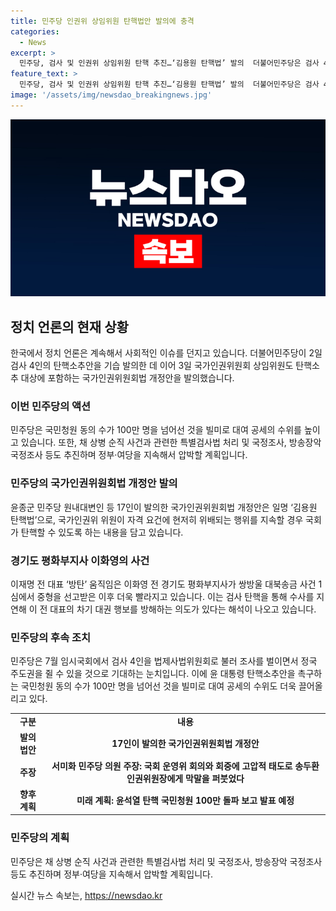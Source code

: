 ```yaml
---
title: 민주당 인권위 상임위원 탄핵법안 발의에 충격
categories:
  - News
excerpt: >
  민주당, 검사 및 인권위 상임위원 탄핵 추진…‘김용원 탄핵법’ 발의  더불어민주당은 검사 4인의 탄핵소추안을 발의한 뒤, 이에 이어 국가인권위원회 상임위원도 탄핵소추 대상에 포함하여 국가인권위원회법 개정안을 발의했다. 이로써 김용원 국가인권위원회 상임위원을 겨냥한 것으로 보이며, 국회 운영위에서의 태도 문제로 퇴장당한 김용원에 대한 반발로 해석된다. 이에 대한 의견을 제시한 국회의원들은 국회의원의 질의 중에 끼어들어 소란을 피우는 등 고압적인 행동을 지속한다며 탄핵을 촉구하고 있다. 이와 함께 민주당은 검사 4인을 법제사법위원회로 불러 조사를 벌이며 정부와 여당을 압박할 계획이다.
feature_text: >
  민주당, 검사 및 인권위 상임위원 탄핵 추진…‘김용원 탄핵법’ 발의  더불어민주당은 검사 4인의 탄핵소추안을 발의한 뒤, 이에 이어 국가인권위원회 상임위원도 탄핵소추 대상에 포함하여 국가인권위원회법 개정안을 발의했다. 이로써 김용원 국가인권위원회 상임위원을 겨냥한 것으로 보이며, 국회 운영위에서의 태도 문제로 퇴장당한 김용원에 대한 반발로 해석된다. 이에 대한 의견을 제시한 국회의원들은 국회의원의 질의 중에 끼어들어 소란을 피우는 등 고압적인 행동을 지속한다며 탄핵을 촉구하고 있다. 이와 함께 민주당은 검사 4인을 법제사법위원회로 불러 조사를 벌이며 정부와 여당을 압박할 계획이다.
image: '/assets/img/newsdao_breakingnews.jpg'
---
```


<p><img src="/assets/img/newsdao_breakingnews.jpg" alt="bookingtag 속보" /></p>

<h2 data-ke-size="size26">정치 언론의 현재 상황</h2>

<p data-ke-size="size16">한국에서 정치 언론은 계속해서 사회적인 이슈를 던지고 있습니다. 더불어민주당이 2일 검사 4인의 탄핵소추안을 기습 발의한 데 이어 3일 국가인권위원회 상임위원도 탄핵소추 대상에 포함하는 국가인권위원회법 개정안을 발의했습니다.</p>

<h3 data-ke-size="size24">이번 민주당의 액션</h3>

<p data-ke-size="size16">민주당은 국민청원 동의 수가 100만 명을 넘어선 것을 빌미로 대여 공세의 수위를 높이고 있습니다. 또한, 채 상병 순직 사건과 관련한 특별검사법 처리 및 국정조사, 방송장악 국정조사 등도 추진하며 정부·여당을 지속해서 압박할 계획입니다.</p>

<h3 data-ke-size="size24">민주당의 국가인권위원회법 개정안 발의</h3>

<p data-ke-size="size16">윤종군 민주당 원내대변인 등 17인이 발의한 국가인권위원회법 개정안은 일명 ‘김용원 탄핵법’으로, 국가인권위 위원이 자격 요건에 현저히 위배되는 행위를 지속할 경우 국회가 탄핵할 수 있도록 하는 내용을 담고 있습니다.</p>

<h3 data-ke-size="size24">경기도 평화부지사 이화영의 사건</h3>

<p data-ke-size="size16">이재명 전 대표 ‘방탄’ 움직임은 이화영 전 경기도 평화부지사가 쌍방울 대북송금 사건 1심에서 중형을 선고받은 이후 더욱 빨라지고 있습니다. 이는 검사 탄핵을 통해 수사를 지연해 이 전 대표의 차기 대권 행보를 방해하는 의도가 있다는 해석이 나오고 있습니다.</p>

<h3 data-ke-size="size24">민주당의 후속 조치</h3>

<p data-ke-size="size16">민주당은 7월 임시국회에서 검사 4인을 법제사법위원회로 불러 조사를 벌이면서 정국 주도권을 쥘 수 있을 것으로 기대하는 눈치입니다. 이에 윤 대통령 탄핵소추안을 촉구하는 국민청원 동의 수가 100만 명을 넘어선 것을 빌미로 대여 공세의 수위도 더욱 끌어올리고 있다.</p>

<table>
    <tr>
        <td style="text-align: center; height: 17px;"><b>구분</b></td>
        <td style="text-align: center; height: 17px;"><b>내용</b></td>
    </tr>
    <tr>
        <td style="text-align: center; height: 17px;"><b>발의 법안</b></td>
        <td style="text-align: center; height: 17px;"><b>17인이 발의한 국가인권위원회법 개정안</b></td>
    </tr>
    <tr>
        <td style="text-align: center; height: 17px;"><b>주장</b></td>
        <td style="text-align: center; height: 17px;"><b>서미화 민주당 의원 주장: 국회 운영위 회의와 회중에 고압적 태도로 송두환 인권위원장에게 막말을 퍼붓었다</b></td>
    </tr>
    <tr>
        <td style="text-align: center; height: 17px;"><b>향후 계획</b></td>
        <td style="text-align: center; height: 17px;"><b>미래 계획: 윤석열 탄핵 국민청원 100만 돌파 보고 발표 예정</b></td>
    </tr>
</table>

<h3 data-ke-size="size24">민주당의 계획</h3>

<p data-ke-size="size16">민주당은 채 상병 순직 사건과 관련한 특별검사법 처리 및 국정조사, 방송장악 국정조사 등도 추진하며 정부·여당을 지속해서 압박할 계획입니다.</p>
실시간 뉴스 속보는, <a href="https://newsdao.kr" rel="dofollow">https://newsdao.kr</a>


